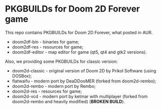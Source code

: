 # PKGBUILDs for Doom 2D Forever game
This repo contains PKGBUILDs for Doom 2D Forever, what posted in AUR.

* doom2df-bin - binaries for game;
* doom2df-res - resources for game;
* doom2df-editor - map editor for game (qt5, qt4 and gtk2 versions).

Also, we providing some PKGBUILDs for classic version:

* doom2d-classic - original version of Doom 2D by Prikol Software (using DOSBox);
* flatwaifu - modern port by DeaDDooMER (forked from doom2d-rembo);
* doom2d-rembo - modern port by Rembo;
* doom2d-res - resources for game;
* doom2d-vcd - modern port by ketmar with multiplayer (forked from doom2d-rembo and heavily modified) (**BROKEN BUILD**).


